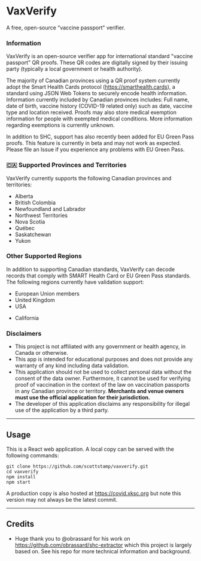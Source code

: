 # VaxVerify

A free, open-source "vaccine passport" verifier.

### Information

VaxVerify is an open-source verifier app for international standard "vaccine passport" QR proofs.
These QR codes are digitally signed by their issuing party (typically a local government or health authority).

The majority of Canadian provinces using a QR proof system currently adopt the Smart Health Cards protocol (https://smarthealth.cards), a standard using JSON Web Tokens to securely encode health information.
Information currently included by Canadian provinces includes: Full name, date of birth, vaccine history (COVID-19 related only) such as date, vaccine type and location received. Proofs may also store medical exemption information for people with exempted medical conditions. More information regarding exemptions is currently unknown.

In addition to SHC, support has also recently been added for EU Green Pass proofs. This feature is currently in beta and may not work as expected. Please file an Issue if you experience any problems with EU Green Pass.

### 🇨🇦 Supported Provinces and Territories

VaxVerify currently supports the following Canadian provinces and territories:

* Alberta
* British Colombia
* Newfoundland and Labrador
* Northwest Territories
* Nova Scotia
* Québec
* Saskatchewan
* Yukon

### Other Supported Regions

In addition to supporting Canadian standards, VaxVerify can decode records that comply with SMART Health Card or EU Green Pass standards. The following regions currently have validation support:

* European Union members
* United Kingdom
* USA
 - California

### Disclaimers

* This project is not affiliated with any government or health agency, in Canada or otherwise.
* This app is intended for educational purposes and does not provide any warranty of any kind including data validation.
* This application should not be used to collect personal data without the consent of the data owner. Furthermore, it cannot be used for verifying proof of vaccination in the context of the law on vaccination passports in any Canadian province or territory. **Merchants and venue owners must use the official application for their jurisdiction.**
* The developer of this application disclaims any responsibility for illegal use of the application by a third party.

---

## Usage

This is a React web application. A local copy can be served with the following commands:

```
git clone https://github.com/scottstamp/vaxverify.git
cd vaxverify
npm install
npm start
```

A production copy is also hosted at https://covid.xksc.org but note this version may not always be the latest commit.

---

## Credits

* Huge thank you to @obrassard for his work on https://github.com/obrassard/shc-extractor which this project is largely based on. See his repo for more technical information and background.